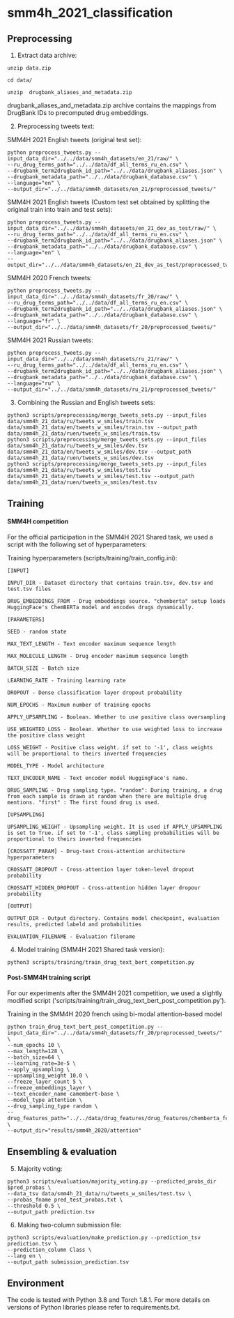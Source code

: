 # smm4h_2021_classification




## Preprocessing

1. Extract data archive:
```
unzip data.zip

cd data/

unzip  drugbank_aliases_and_metadata.zip
```
drugbank_aliases_and_metadata.zip archive contains the mappings from DrugBank IDs to precomputed drug embeddings.

2. Preprocessing tweets text:

SMM4H 2021 English tweets (original test set):
```
python preprocess_tweets.py --input_data_dir="../../data/smm4h_datasets/en_21/raw/" \
--ru_drug_terms_path="../../data/df_all_terms_ru_en.csv" \
--drugbank_term2drugbank_id_path="../../data/drugbank_aliases.json" \
--drugbank_metadata_path="../../data/drugbank_database.csv" \
--language="en" \
--output_dir="../../data/smm4h_datasets/en_21/preprocessed_tweets/"
```

SMM4H 2021 English tweets (Custom test set obtained by splitting the original train into train and test sets):
```
python preprocess_tweets.py --input_data_dir="../../data/smm4h_datasets/en_21_dev_as_test/raw/" \
--ru_drug_terms_path="../../data/df_all_terms_ru_en.csv" \
--drugbank_term2drugbank_id_path="../../data/drugbank_aliases.json" \
--drugbank_metadata_path="../../data/drugbank_database.csv" \
--language="en" \
--output_dir="../../data/smm4h_datasets/en_21_dev_as_test/preprocessed_tweets/"
```

SMM4H 2020 French tweets:
```
python preprocess_tweets.py --input_data_dir="../../data/smm4h_datasets/fr_20/raw/" \
--ru_drug_terms_path="../../data/df_all_terms_ru_en.csv" \
--drugbank_term2drugbank_id_path="../../data/drugbank_aliases.json" \
--drugbank_metadata_path="../../data/drugbank_database.csv" \
--language="fr" \
--output_dir="../../data/smm4h_datasets/fr_20/preprocessed_tweets/"
```

SMM4H 2021 Russian tweets:
```
python preprocess_tweets.py --input_data_dir="../../data/smm4h_datasets/ru_21/raw/" \
--ru_drug_terms_path="../../data/df_all_terms_ru_en.csv" \
--drugbank_term2drugbank_id_path="../../data/drugbank_aliases.json" \
--drugbank_metadata_path="../../data/drugbank_database.csv" \
--language="ru" \
--output_dir="../../data/smm4h_datasets/ru_21/preprocessed_tweets/"
```


3. Combining the Russian and English tweets sets:
```
python3 scripts/preprocessing/merge_tweets_sets.py --input_files data/smm4h_21_data/ru/tweets_w_smiles/train.tsv data/smm4h_21_data/en/tweets_w_smiles/train.tsv --output_path data/smm4h_21_data/ruen/tweets_w_smiles/train.tsv
python3 scripts/preprocessing/merge_tweets_sets.py --input_files data/smm4h_21_data/ru/tweets_w_smiles/dev.tsv data/smm4h_21_data/en/tweets_w_smiles/dev.tsv --output_path data/smm4h_21_data/ruen/tweets_w_smiles/dev.tsv
python3 scripts/preprocessing/merge_tweets_sets.py --input_files data/smm4h_21_data/ru/tweets_w_smiles/test.tsv data/smm4h_21_data/en/tweets_w_smiles/test.tsv --output_path data/smm4h_21_data/ruen/tweets_w_smiles/test.tsv
```


## Training

#### SMM4H competition

For the official participation in the SMM4H 2021 Shared task, we used a script with the following set of hyperparameters:

Training hyperparameters (scripts/training/train_config.ini):

	[INPUT]
  
	INPUT_DIR - Dataset directory that contains train.tsv, dev.tsv and test.tsv files
  
	DRUG_EMBEDDINGS_FROM - Drug embeddings source. "chemberta" setup loads HuggingFace's ChemBERTa model and encodes drugs dynamically.
  
	[PARAMETERS]
  
	SEED - random state
  
	MAX_TEXT_LENGTH - Text encoder maximum sequence length
  
	MAX_MOLECULE_LENGTH - Drug encoder maximum sequence length
  
	BATCH_SIZE - Batch size
  
	LEARNING_RATE - Training learning rate
  
	DROPOUT - Dense classification layer dropout probability
  
	NUM_EPOCHS - Maximum number of training epochs
  
	APPLY_UPSAMPLING - Boolean. Whether to use positive class oversampling
  
	USE_WEIGHTED_LOSS - Boolean. Whether to use weighted loss to increase the positive class weight

	LOSS_WEIGHT - Positive class weight. if set to '-1', class weights will be proportional to theirs inverted frequencies
  
	MODEL_TYPE - Model architecture
  
	TEXT_ENCODER_NAME - Text encoder model HuggingFace's name.
  
	DRUG_SAMPLING - Drug sampling type. "random": During training, a drug from each sample is drawn at random when there are multiple drug mentions. "first" : The first found drug is used.
  
	[UPSAMPLING]
  
	UPSAMPLING_WEIGHT - Upsampling weight. It is used if APPLY_UPSAMPLING is set to True. if set to '-1', class sampling probabilities will be proportional to theirs inverted frequencies
  
	[CROSSATT_PARAM] - Drug-text Cross-attention architecture hyperparameters
  
	CROSSATT_DROPOUT - Cross-attention layer token-level dropout probability
  
	CROSSATT_HIDDEN_DROPOUT - Cross-attention hidden layer dropour probability

	[OUTPUT]
  
	OUTPUT_DIR - Output directory. Contains model checkpoint, evaluation results, predicted labeld and probabilities
  
	EVALUATION_FILENAME - Evaluation filename

4. Model training (SMM4H 2021 Shared task version):

```
python3 scripts/training/train_drug_text_bert_competition.py
```

####  Post-SMM4H training script 

For our experiments after the SMM4H 2021 competition, we used a slightly modified script ('scripts/training/train_drug_text_bert_post_competition.py').


Training in the SMM4H 2020 french using bi-modal attention-based model
```
python train_drug_text_bert_post_competition.py --input_data_dir="../../data/smm4h_datasets/fr_20/preprocessed_tweets/" \
--num_epochs 10 \
--max_length=128 \
--batch_size=64 \
--learning_rate=3e-5 \
--apply_upsampling \
--upsampling_weight 10.0 \
--freeze_layer_count 5 \
--freeze_embeddings_layer \
--text_encoder_name camembert-base \
--model_type attention \
--drug_sampling_type random \
--drug_features_path="../../data/drug_features/drug_features/chemberta_features.txt" \
--output_dir="results/smm4h_2020/attention"
```


## Ensembling & evaluation

5. Majority voting:

```
python3 scripts/evaluation/majority_voting.py --predicted_probs_dir $pred_probas \
--data_tsv data/smm4h_21_data/ru/tweets_w_smiles/test.tsv \
--probas_fname pred_test_probas.txt \
--threshold 0.5 \
--output_path prediction.tsv
```

6. Making two-column submission file:

```
python3 scripts/evaluation/make_prediction.py --prediction_tsv prediction.tsv \
--prediction_column Class \
--lang en \
--output_path submission_prediction.tsv 
```

## Environment

The code is tested with Python 3.8 and Torch 1.8.1. For more details on versions of Python libraries please refer to requirements.txt.


